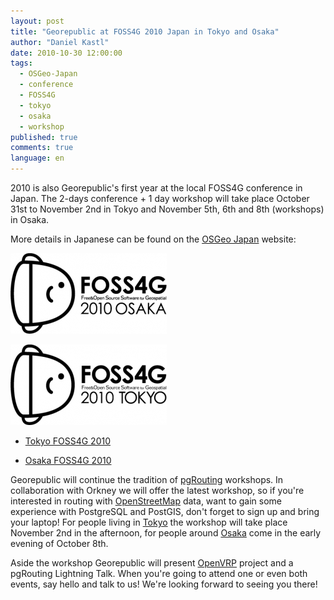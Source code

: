 ```yaml
---
layout: post
title: "Georepublic at FOSS4G 2010 Japan in Tokyo and Osaka"
author: "Daniel Kastl"
date: 2010-10-30 12:00:00
tags: 
  - OSGeo-Japan 
  - conference 
  - FOSS4G 
  - tokyo 
  - osaka 
  - workshop
published: true
comments: true
language: en
---
```


2010 is also Georepublic's first year at the local FOSS4G conference in Japan. The 2-days conference + 1 day workshop will take place October 31st to November 2nd in Tokyo and November 5th, 6th and 8th (workshops) in Osaka.

More details in Japanese can be found on the [OSGeo Japan][1] website:

!['Osaka FOSS4G 2010'][3]

!['Tokyo FOSS4G 2010'][5]

- [Tokyo FOSS4G 2010][2]

- [Osaka FOSS4G 2010][4]

Georepublic will continue the tradition of [pgRouting][6] workshops. In collaboration with Orkney we will offer the latest workshop, so if you're interested in routing with [OpenStreetMap][7] data, want to gain some experience with PostgreSQL and PostGIS, don't forget to sign up and bring your laptop! For people living in [Tokyo][8] the workshop will take place November 2nd in the afternoon, for people around [Osaka][9] come in the early evening of October 8th.

Aside the workshop Georepublic will present [OpenVRP][10] project and a pgRouting Lightning Talk.
When you're going to attend one or even both events, say hello and talk to us! We're looking forward to seeing you there!


[1]: http://www.osgeo.jp
[2]: http://www.osgeo.jp/foss4g2010tokyo/
[3]: /media/2010/foss4g2010osaka.png
[4]: http://www.osgeo.jp/foss4g2010-in-osaka/
[5]: /media/2010/foss4g2010tokyo.png
[6]: http://www.pgrouting.org
[7]: http://www.osm.jp
[8]: http://www.osgeo.jp/foss4g2010tokyohandson/
[9]: http://www.osgeo.jp/foss4g2010-osaka-%E3%83%8F%E3%83%B3%E3%82%BA%E3%82%AA%E3%83%B3/
[10]: http://www.openvrp.com
